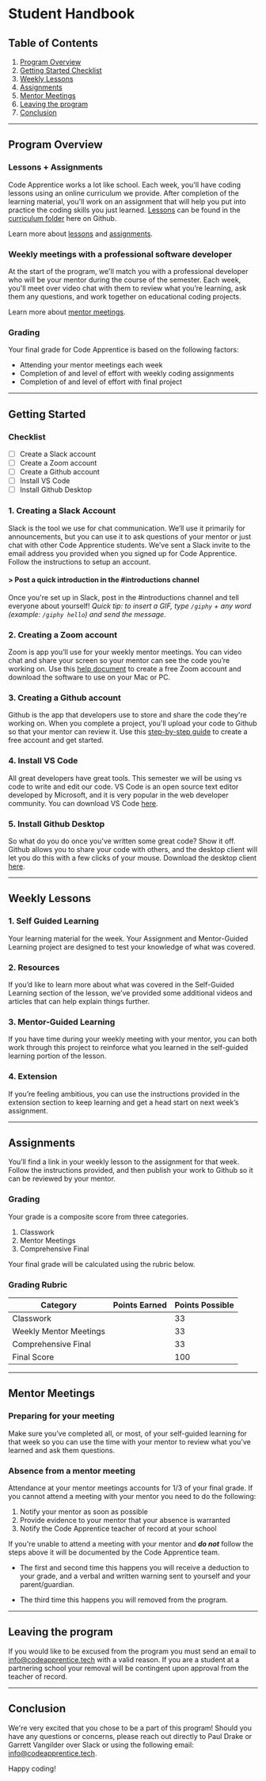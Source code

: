 # Student Handbook

## Table of Contents
1. [Program Overview](#program-overview)
2. [Getting Started Checklist](#getting-started)
3. [Weekly Lessons](#weekly-lessons)
4. [Assignments](#assignments)
5. [Mentor Meetings](#mentor-meetings)
7. [Leaving the program](#leaving-the-program)
7. [Conclusion](#conclusion)

---

<a name="program-overview"></a>
## Program Overview

### Lessons + Assignments
Code Apprentice works a lot like school. Each week, you'll have coding lessons using an online curriculum we provide. After completion of the learning material, you'll work on an assignment that will help you put into practice the coding skills you just learned. [Lessons](https://github.com/apprentice-code/curriculum/tree/master/lessons) can be found in the [curriculum folder](https://github.com/apprentice-code/curriculum) here on Github.

Learn more about [lessons](#weekly-lessons) and [assignments](#assignments).

### Weekly meetings with a professional software developer
At the start of the program, we'll match you with a professional developer who will be your mentor during the course of the semester. Each week, you'll meet over video chat with them to review what you’re learning, ask them any questions, and work together on educational coding projects.

Learn more about [mentor meetings](#mentor-meetings).

### Grading
Your final grade for Code Apprentice is based on the following factors:
- Attending your mentor meetings each week
- Completion of and level of effort with weekly coding assignments
- Completion of and level of effort with final project

---

<a name="getting-started"></a>
## Getting Started

### Checklist
- [ ] Create a Slack account
- [ ] Create a Zoom account
- [ ] Create a Github account
- [ ] Install VS Code
- [ ] Install Github Desktop

### 1. Creating a Slack Account
Slack is the tool we use for chat communication. We’ll use it primarily for announcements, but you can use it to ask questions of your mentor or just chat with other Code Apprentice students. We’ve sent a Slack invite to the email address you provided when you signed up for Code Apprentice. Follow the instructions to setup an account.

#### > Post a quick introduction in the #introductions channel
Once you're set up in Slack, post in the #introductions channel and tell everyone about yourself! _Quick tip: to insert a GIF, type `/giphy` + any word (example: `/giphy hello`) and send the message._

### 2. Creating a Zoom account
Zoom is app you’ll use for your weekly mentor meetings. You can video chat and share your screen so your mentor can see the code you’re working on. Use this [help document](https://support.zoom.us/hc/en-us/articles/201362033-Getting-Started-on-PC-and-Mac) to create a free Zoom account and download the software to use on your Mac or PC.

### 3. Creating a Github account
Github is the app that developers use to store and share the code they're working on. When you complete a project, you'll upload your code to Github so that your mentor can review it. Use this [step-by-step guide](https://www.wikihow.com/Create-an-Account-on-GitHub) to create a free account and get started.

### 4. Install VS Code
All great developers have great tools. This semester we will be using vs code to write and edit our code. VS Code is an open source text editor developed by Microsoft, and it is very popular in the web developer community. You can download VS Code [here](https://code.visualstudio.com/download).

### 5. Install Github Desktop
So what do you do once you've written some great code? Show it off. Github allows you to share your code with others, and the desktop client will let you do this with a few clicks of your mouse. Download the desktop client [here](https://desktop.github.com/).

---

<a name="weekly-lessons"></a>
## Weekly Lessons

### 1. Self Guided Learning
Your learning material for the week. Your Assignment and Mentor-Guided Learning project are designed to test your knowledge of what was covered.

### 2. Resources
If you’d like to learn more about what was covered in the Self-Guided Learning section of the lesson, we’ve provided some additional videos and articles that can help explain things further.

### 3. Mentor-Guided Learning
If you have time during your weekly meeting with your mentor, you can both work through this project to reinforce what you learned in the self-guided learning portion of the lesson.

### 4. Extension
If you’re feeling ambitious, you can use the instructions provided in the extension section to keep learning and get a head start on next week’s assignment.

---
<a name="assignments"></a>
## Assignments
You’ll find a link in your weekly lesson to the assignment for that week. Follow the instructions provided, and then publish your work to Github so it can be reviewed by your mentor.

### Grading
Your grade is a composite score from three categories.  
1. Classwork
1. Mentor Meetings
1. Comprehensive Final

Your final grade will be calculated using the rubric below.

### Grading Rubric
| Category              | Points Earned       | Points Possible|
|-----------------------|---------------------|----------------|
| Classwork             |                     | 33             |
| Weekly Mentor Meetings|                     | 33             |
| Comprehensive Final   |                     | 33             |
| Final Score           |                     | 100            |


---
<a name="mentor-meetings"></a>
## Mentor Meetings

### Preparing for your meeting
Make sure you’ve completed all, or most, of your self-guided learning for that week so you can use the time with your mentor to review what you’ve learned and ask them questions.

### Absence from a mentor meeting
Attendance at your mentor meetings accounts for 1/3 of your final grade. If you cannot attend a meeting with your mentor you need to do the following:

1. Notify your mentor as soon as possible
2. Provide evidence to your mentor that your absence is warranted
3. Notify the Code Apprentice teacher of record at your school

If you're unable to attend a meeting with your mentor and _**do not**_ follow the steps above it will be documented by the Code Apprentice team. 

* The first and second time this happens you will receive a deduction to your grade, and a verbal and written warning sent to yourself and your parent/guardian.

* The third time this happens you will removed from the program. 

---

<a name="leaving-the-program"></a>
## Leaving the program
If you would like to be excused from the program you must send an email to info@codeapprentice.tech with a valid reason. If you are a student at a partnering school your removal will be contingent upon approval from the teacher of record. 

---

<a name="conclusion"></a>
## Conclusion
We're very excited that you chose to be a part of this program! Should you have any questions or concerns, please reach out directly to Paul Drake or Garrett Vangilder over Slack or using the following email: info@codeapprentice.tech.

Happy coding!
